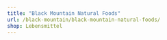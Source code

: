 ```yaml
---
title: "Black Mountain Natural Foods"
url: /black-mountain/black-mountain-natural-foods/
shop: Lebensmittel
---
```

